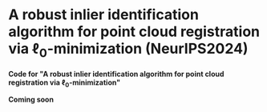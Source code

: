 # A robust inlier identification algorithm for point cloud registration via $\mathbf{\ell_0}$-minimization (NeurIPS2024) 

**Code for "A robust inlier identification algorithm for point cloud registration via $\mathbf{\ell_0}$-minimization"**

**Coming soon**
